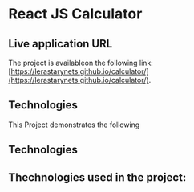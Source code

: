 # React JS Calculator

## Live application URL

The project is availableon the following link: [https://lerastarynets.github.io/calculator/](https://lerastarynets.github.io/calculator/).

## Technologies

This Project demonstrates the following

## Technologies

## Thechnologies used in the project:
